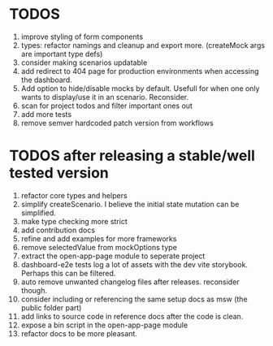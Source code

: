 # TODOS

1. improve styling of form components
1. types: refactor namings and cleanup and export more. (createMock args are important type defs)
1. consider making scenarios updatable
1. add redirect to 404 page for production environments when accessing the dashboard.
1. Add option to hide/disable mocks by default. Usefull for when one only wants to display/use it in an scenario. Reconsider.
1. scan for project todos and filter important ones out
1. add more tests
1. remove semver hardcoded patch version from workflows

# TODOS after releasing a stable/well tested version

1. refactor core types and helpers
1. simplify createScenario. I believe the initial state mutation can be simplified.
1. make type checking more strict
1. add contribution docs
1. refine and add examples for more frameworks
1. remove selectedValue from mockOptions type
1. extract the open-app-page module to seperate project
1. dashboard-e2e tests log a lot of assets with the dev vite storybook. Perhaps this can be filtered.
1. auto remove unwanted changelog files after releases. reconsider though.
1. consider including or referencing the same setup docs as msw (the public folder part)
1. add links to source code in reference docs after the code is clean.
1. expose a bin script in the open-app-page module
1. refactor docs to be more pleasant.
